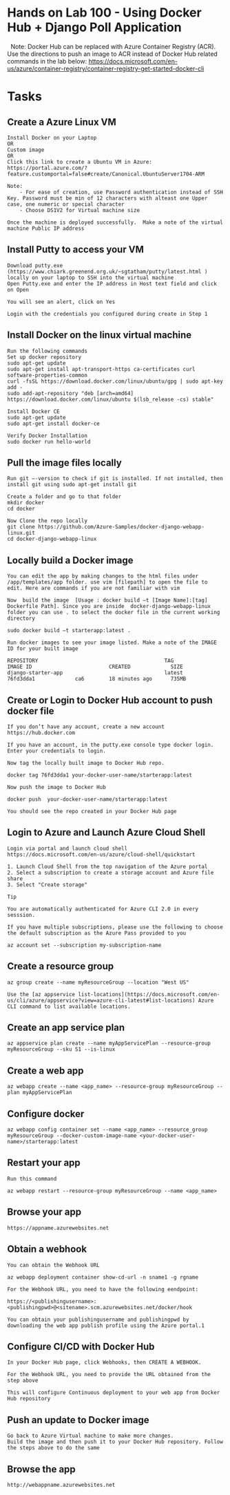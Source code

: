 # Hands on Lab 100 - Using Docker Hub + Django Poll Application  
 
Note: Docker Hub can be replaced with Azure Container Registry (ACR). Use the directions to push an image to ACR instead of Docker Hub related commands in the lab below: https://docs.microsoft.com/en-us/azure/container-registry/container-registry-get-started-docker-cli

# Tasks

## Create a Azure Linux VM 

    Install Docker on your Laptop 
    OR
    Custom image 
    OR 
    Click this link to create a Ubuntu VM in Azure: https://portal.azure.com/?feature.customportal=false#create/Canonical.UbuntuServer1704-ARM
     
    Note:
        - For ease of creation, use Password authentication instead of SSH Key. Password must be min of 12 characters with alteast one Upper case, one numeric or special character 
        - Choose DS1V2 for Virtual machine size 
     
    Once the machine is deployed successfully.  Make a note of the virtual machine Public IP address 

## Install Putty to access your VM

    Download putty.exe (https://www.chiark.greenend.org.uk/~sgtatham/putty/latest.html ) locally on your laptop to SSH into the virtual machine
    Open Putty.exe and enter the IP address in Host text field and click on Open
     
    You will see an alert, click on Yes 
     
    Login with the credentials you configured during create in Step 1 

## Install Docker on the linux virtual machine  

    Run the following commands  
    Set up docker repository 
    sudo apt-get update 
    sudo apt-get install apt-transport-https ca-certificates curl software-properties-common 
    curl -fsSL https://download.docker.com/linux/ubuntu/gpg | sudo apt-key add - 
    sudo add-apt-repository "deb [arch=amd64] https://download.docker.com/linux/ubuntu $(lsb_release -cs) stable" 
      
    Install Docker CE  
    sudo apt-get update 
    sudo apt-get install docker-ce 
      
    Verify Docker Installation 
    sudo docker run hello-world 

## Pull the image files locally  

    Run git –-version to check if git is installed. If not installed, then install git using sudo apt-get install git  
    
    Create a folder and go to that folder   
    mkdir docker 
    cd docker  
    
    Now Clone the repo locally  
    git clone https://github.com/Azure-Samples/docker-django-webapp-linux.git  
    cd docker-django-webapp-linux 

## Locally build a Docker image  

    You can edit the app by making changes to the html files under /app/templates/app folder. use vim [filepath] to open the file to edit. Here are commands if you are not familiar with vim  
      
    Now  build the image  [Usage : docker build –t [Image Name]:[tag]  Dockerfile Path]. Since you are inside  docker-django-webapp-linux folder you can use . to select the docker file in the current working directory 
    
    sudo docker build –t starterapp:latest . 
    
    Run docker images to see your image listed. Make a note of the IMAGE ID for your built image 
    
    REPOSITORY                                         TAG                 IMAGE ID                         CREATED             SIZE 
    django-starter-app                                 latest              76fd3dda1             ca6        18 minutes ago      735MB  

## Create or Login to Docker Hub account to push docker file  

    If you don’t have any account, create a new account https://hub.docker.com 
    
    If you have an account, in the putty.exe console type docker login. Enter your credentials to login.
    
    Now tag the locally built image to Docker Hub repo. 
    
    docker tag 76fd3dda1 your-docker-user-name/starterapp:latest     
    
    Now push the image to Docker Hub
    
    docker push  your-docker-user-name/starterapp:latest                             
    
    You should see the repo created in your Docker Hub page 

## Login to Azure and Launch Azure Cloud Shell 

    Login via portal and launch cloud shell  https://docs.microsoft.com/en-us/azure/cloud-shell/quickstart  
    
    1. Launch Cloud Shell from the top navigation of the Azure portal  
    2. Select a subscription to create a storage account and Azure file share 
    3. Select "Create storage" 

    Tip

    You are automatically authenticated for Azure CLI 2.0 in every sesssion. 
      
    If you have multiple subscriptions, please use the following to choose the default subscription as the Azure Pass provided to you  
      
    az account set --subscription my-subscription-name 

## Create a resource group 

    az group create --name myResourceGroup --location "West US" 
      
    Use the [az appservice list-locations](https://docs.microsoft.com/en-us/cli/azure/appservice?view=azure-cli-latest#list-locations) Azure CLI command to list available locations. 

## Create an app service plan

    az appservice plan create --name myAppServicePlan --resource-group myResourceGroup --sku S1 --is-linux

## Create a web app

    az webapp create --name <app_name> --resource-group myResourceGroup --plan myAppServicePlan

## Configure docker

    az webapp config container set --name <app_name> --resource_group myResourceGroup --docker-custom-image-name <your-docker-user-name>/starterapp:latest

## Restart your app

    Run this command 
     
    az webapp restart --resource-group myResourceGroup --name <app_name>

## Browse your app

    https://appname.azurewebsites.net 

## Obtain a webhook

    You can obtain the Webhook URL 
     
    az webapp deployment container show-cd-url -n sname1 -g rgname

    For the Webhook URL, you need to have the following eendpoint: 
    
    https://<publishingusername>:<publishingpwd>@<sitename>.scm.azurewebsites.net/docker/hook

    You can obtain your publishingusername and publishingpwd by downloading the web app publish profile using the Azure portal.1

## Configure CI/CD with Docker Hub

    In your Docker Hub page, click Webhooks, then CREATE A WEBHOOK.
     
    For the Webhook URL, you need to provide the URL obtained from the step above 
    
    This will configure Continuous deployment to your web app from Docker Hub repository

##  Push an update to Docker image 

    Go back to Azure Virtual machine to make more changes. 
    Build the image and then push it to your Docker Hub repository. Follow the steps above to do the same

## Browse the app 

    http://webappname.azurewebsites.net 
